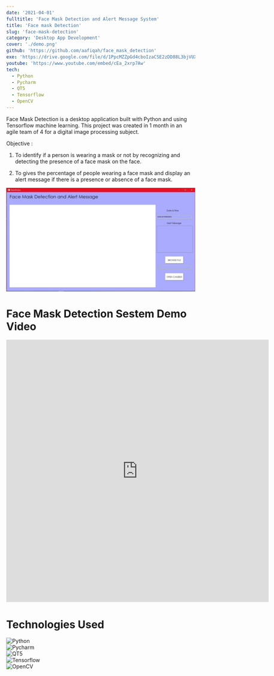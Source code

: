 ```yaml
---
date: '2021-04-01'
fulltitle: 'Face Mask Detection and Alert Message System'
title: 'Face mask Detection'
slug: 'face-mask-detection'
category: 'Desktop App Development'
cover: './demo.png'
github: 'https://github.com/aafiqah/face_mask_detection'
exe: 'https://drive.google.com/file/d/1PpcMZZpGd4cboIzaCSE2zDD88L3bjVUX/view?usp=sharing'
youtube: 'https://www.youtube.com/embed/cEa_2xrp7Aw'
tech:
  - Python
  - Pycharm
  - QT5
  - Tensorflow
  - OpenCV
---
```


<div class="modal-content-container">
  <div class="modal-content-text">

Face Mask Detection is a desktop application built with Python and using Tensorflow machine learning. This project was created in 1 month in an agile team of 4 for a digital image processing subject.

Objective :

1. To identify if a person is wearing a mask or not by recognizing and detecting the presence of a face mask on the face.

2. To gives the percentage of people wearing a face mask and display an alert message if there is a presence or absence of a face mask.

  </div>

  <div class="modal-content-img">

![Main Page](./mainpage.jpg)

  </div>
</div>

# Face Mask Detection Sestem Demo Video

<div style="text-align: center;">
  <iframe width="700" height="700" src="https://www.youtube.com/embed/cEa_2xrp7Aw" frameborder="0" allowfullscreen></iframe>
</div>

# Technologies Used

<div class="container">
  <div class="badge-item">
    <img src="https://img.shields.io/badge/Python-3776AB?style=for-the-badge&logo=python&logoColor=white" alt="Python" class="badge-image" />
  </div>
  <div class="badge-item">
    <img src="https://img.shields.io/badge/PyCharm-000000.svg?&style=for-the-badge&logo=PyCharm&logoColor=white" alt="Pycharm" class="badge-image" />
  </div>
  <div class="badge-item">
    <img src="https://img.shields.io/badge/Qt%20Designer-%23217346.svg?style=for-the-badge&logo=Qt&logoColor=white" alt="QT5" class="badge-image" />
  </div>
  <div class="badge-item">
    <img src="https://img.shields.io/badge/TensorFlow-FF6F00?style=for-the-badge&logo=tensorflow&logoColor=white" alt="Tensorflow" class="badge-image" />
  </div>
  <div class="badge-item">
    <img src="https://img.shields.io/badge/OpenCV-5C3EE8?style=for-the-badge&logo=opencv&logoColor=white" alt="OpenCV" class="badge-image" />
</div>
</div>
